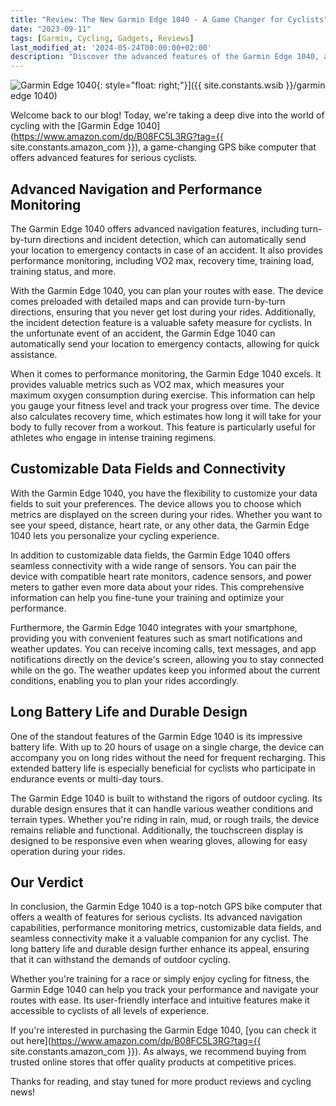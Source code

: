 ```yaml
---
title: "Review: The New Garmin Edge 1040 - A Game Changer for Cyclists"
date: "2023-09-11"
tags: [Garmin, Cycling, Gadgets, Reviews]
last_modified_at: '2024-05-24T00:00:00+02:00'
description: "Discover the advanced features of the Garmin Edge 1040, a GPS bike computer designed for serious cyclists. Find out how it can enhance your cycling experience!"
---
```


![Garmin Edge 1040](https://m.media-amazon.com/images/G/01/apparel/rcxgs/tile._CB483369110_.gif){: style="float: right;"}]({{ site.constants.wsib }}/garmin edge 1040)

Welcome back to our blog! Today, we're taking a deep dive into the world of cycling with the [Garmin Edge 1040](https://www.amazon.com/dp/B08FC5L3RG?tag={{ site.constants.amazon_com }}), a game-changing GPS bike computer that offers advanced features for serious cyclists.

## Advanced Navigation and Performance Monitoring

The Garmin Edge 1040 offers advanced navigation features, including turn-by-turn directions and incident detection, which can automatically send your location to emergency contacts in case of an accident. It also provides performance monitoring, including VO2 max, recovery time, training load, training status, and more.

With the Garmin Edge 1040, you can plan your routes with ease. The device comes preloaded with detailed maps and can provide turn-by-turn directions, ensuring that you never get lost during your rides. Additionally, the incident detection feature is a valuable safety measure for cyclists. In the unfortunate event of an accident, the Garmin Edge 1040 can automatically send your location to emergency contacts, allowing for quick assistance.

When it comes to performance monitoring, the Garmin Edge 1040 excels. It provides valuable metrics such as VO2 max, which measures your maximum oxygen consumption during exercise. This information can help you gauge your fitness level and track your progress over time. The device also calculates recovery time, which estimates how long it will take for your body to fully recover from a workout. This feature is particularly useful for athletes who engage in intense training regimens.

## Customizable Data Fields and Connectivity

With the Garmin Edge 1040, you have the flexibility to customize your data fields to suit your preferences. The device allows you to choose which metrics are displayed on the screen during your rides. Whether you want to see your speed, distance, heart rate, or any other data, the Garmin Edge 1040 lets you personalize your cycling experience.

In addition to customizable data fields, the Garmin Edge 1040 offers seamless connectivity with a wide range of sensors. You can pair the device with compatible heart rate monitors, cadence sensors, and power meters to gather even more data about your rides. This comprehensive information can help you fine-tune your training and optimize your performance.

Furthermore, the Garmin Edge 1040 integrates with your smartphone, providing you with convenient features such as smart notifications and weather updates. You can receive incoming calls, text messages, and app notifications directly on the device's screen, allowing you to stay connected while on the go. The weather updates keep you informed about the current conditions, enabling you to plan your rides accordingly.

## Long Battery Life and Durable Design

One of the standout features of the Garmin Edge 1040 is its impressive battery life. With up to 20 hours of usage on a single charge, the device can accompany you on long rides without the need for frequent recharging. This extended battery life is especially beneficial for cyclists who participate in endurance events or multi-day tours.

The Garmin Edge 1040 is built to withstand the rigors of outdoor cycling. Its durable design ensures that it can handle various weather conditions and terrain types. Whether you're riding in rain, mud, or rough trails, the device remains reliable and functional. Additionally, the touchscreen display is designed to be responsive even when wearing gloves, allowing for easy operation during your rides.

## Our Verdict

In conclusion, the Garmin Edge 1040 is a top-notch GPS bike computer that offers a wealth of features for serious cyclists. Its advanced navigation capabilities, performance monitoring metrics, customizable data fields, and seamless connectivity make it a valuable companion for any cyclist. The long battery life and durable design further enhance its appeal, ensuring that it can withstand the demands of outdoor cycling.

Whether you're training for a race or simply enjoy cycling for fitness, the Garmin Edge 1040 can help you track your performance and navigate your routes with ease. Its user-friendly interface and intuitive features make it accessible to cyclists of all levels of experience.

If you're interested in purchasing the Garmin Edge 1040, [you can check it out here](https://www.amazon.com/dp/B08FC5L3RG?tag={{ site.constants.amazon_com }}). As always, we recommend buying from trusted online stores that offer quality products at competitive prices.

Thanks for reading, and stay tuned for more product reviews and cycling news!
